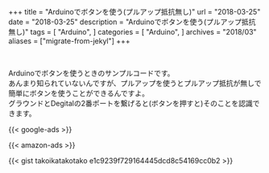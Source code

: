 +++
title = "Arduinoでボタンを使う(プルアップ抵抗無し)"
url = "2018-03-25"
date = "2018-03-25"
description = "Arduinoでボタンを使う(プルアップ抵抗無し)"
tags = [
    "Arduino",
]
categories = [
    "Arduino",
]
archives = "2018/03"
aliases = ["migrate-from-jekyl"]
+++

<br>

Arduinoでボタンを使うときのサンプルコードです。  
あんまり知られていないんですが、プルアップを使うとプルアップ抵抗が無しで簡単にボタンを使うことができるんですよ。  
グラウンドとDegitalの2番ポートを繋げると(ボタンを押すと)そのことを認識できます。  

<!-- Google Ads -->
{{< google-ads >}}

<!-- Amazon Ads -->
{{< amazon-ads >}}

{{< gist takoikatakotako e1c9239f729164445dcd8c54169cc0b2 >}}
